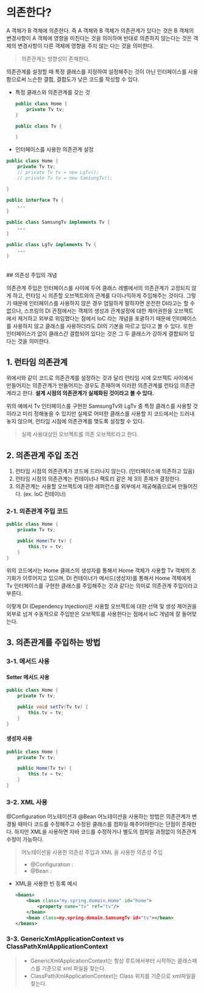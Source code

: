 # 의존한다?

A 객체가 B 객체에 의존한다. 즉 A 객체와 B 객체가 의존관계가 있다는 것은 B 객체의 변경사항이 A 객체에 영향을 미친다는 것을 의미하며 반대로 의존하지 않는다는 것은 객체의 변경사항이 다른 객체에 영향을 주지 않는 다는 것을 의미한다.

> 의존관계는 방향성이 존재한다.

의존관계를 설정할 때 특정 클래스를 지정하여 설정해주는 것이 아닌 인터페이스를 사용함으로써 느슨한 결합, 결합도가 낮은 코드를 작성할 수 있다.

- 특정 클래스와 의존관계를 갖는 것
	```java
	public class Home {
		private Tv tv;
	}
	
	public class Tv {
	
	}
	```

- 인터페이스를 사용한 의존관계 설정
```java
public class Home {
	private Tv tv;
	// private Tv tv = new LgTv(); 
	// private Tv tv = new SamsungTv();

}

public interface Tv {
	...
}

public class SamsungTv implements Tv {
	...
}

public class LgTv implements Tv {
	...
}
```

<br>
## 의존성 주입의 개념

의존관계 주입은 인터페이스를 사이에 두어 클래스 레벨에서의 의존관계가 고정되지 않게 하고, 런타임 시 의존할 오브젝트와의 관계를 다이나믹하게 주입해주는 것이다. 그렇기 때문에 인터페이스를 사용하지 않은 경우 엄밀하게 말하자면 온전한 DI라고는 할 수 없으나, 스프링의 DI 관점에서는 객체의 생성과 관계설정에 대한 제어권한을 오브젝트에서 제거하고 외부로 위임했다는 점에서 IoC 라는 개념을 포괄하기 때문에 인터페이스를 사용하지 않고 클래스를 사용하더라도 DI의 기본을 따르고 있다고 볼 수 있다. 또한 인터페이스가 없이 클래스간 결합되어 있다는 것은 그 두 클래스가 강하게 결합되어 있다는 것을 의미한다.


## 1. 런타임 의존관계

위에서와 같이 코드로 의존관계를 설정하는 것과 달리 런타임 시에 오브젝트 사이에서 만들어지는 의존관계가 만들어지는 경우도 존재하며 이러한 의존관계를 런타임 의존관계라고 한다. **설계 시점의 의존관계가 실체화된 것이라고 볼 수 있다.**

위의 예에서 Tv 인터페이스를 구현한 SamsungTv와 LgTv 중 특정 클래스를 사용할 것이라고 미리 정해놓을 수 있지만 실제로 어떠한 클래스를 사용할 지 코드에서는 드러내놓지 않으며, 런타임 시점에 의존관계를 맺도록 설정할 수 있다. 

> 실제 사용대상인 오브젝트를 의존 오브젝트라고 한다.


## 2. 의존관계 주입 조건

1. 런타임 시점의 의존관계가 코드에 드러나지 않는다. (인터페이스에 의존하고 있음)
2. 런타임 시점의 의존관계는 컨테이너나 팩토리 같은 제 3의 존재가 결정한다.
3. 의존관계는 사용할 오브젝트에 대한 레퍼런스를 외부에서 제공해줌으로써 만들어진다. (ex. IoC 컨테이너) 

### 2-1. 의존관계 주입 코드

```java
public class Home {
	private Tv tv;

	public Home(Tv tv) {
		this.tv = tv;
	}
}
```

위의 코드에서는 Home 클래스의 생성자를 통해서 Home 객체가 사용할 Tv 객체의 초기화가 이루어지고 있으며, DI 컨테이너가 메서드(생성자)를 통해서 Home 객체에게 Tv 인터페이스를 구현한 클래스를 주입해주는 것과 같다는 의미로 의존관계 주입이라고 부른다.

이렇게 DI (Dependency Injection)은 사용할 오브젝트에 대한 선택 및 생성 제어권을 외부로 넘겨 수동적으로 주입받은 오브젝트를 사용한다는 점에서 IoC 개념에 잘 들어맞는다.


## 3. 의존관계를 주입하는 방법

### 3-1. 메서드 사용

#### Setter 메서드 사용

```java
public class Home {
	private Tv tv;

	public void setTv(Tv tv) {
		this.tv = tv;
	}
}
```

#### 생성자 사용
```java
public class Home {
	private Tv tv;

	public Home(Tv tv) {
		this.tv = tv;
	}
}
```



### 3-2. XML 사용

@Configuration 어노테이션과 @Bean 어노테이션을 사용하는 방법은 의존관계가 변경될 때마다 코드를 수정해주고 수정된 클래스를 컴파일 해주어야한다는 단점이 존재한다. 하지만 XML을 사용하면 자바 코드를 수정하거나 별도의 컴파일 과정없이 의존관계 수정이 가능하다.

> 어노테이션을 사용한 의존성 주입과 XML 을 사용한 의존성 주입 
> - @Configuration : <beans>
>  - @Bean : <bean>

- XML을 사용한 빈 등록 예시
	```xml
	<beans>
		<bean class="my.spring.domain.Home" id="home">
			<property name="tv" ref="tv"/>
		</bean>
		<bean class=my.spring.domain.SamsungTv id="tv"></bean>
	</beans>
	```

### 3-3. GenericXmlApplicationContext vs ClassPathXmlApplicationContext

> - GenericXmlApplicationContext는 항상 루트에서부터 시작하는 클래스패스를 기준으로 xml 파일을 찾는다.
> - ClassPathXmlApplicationContext는 Class 위치를 기준으로 xml파일을 찾는다.




